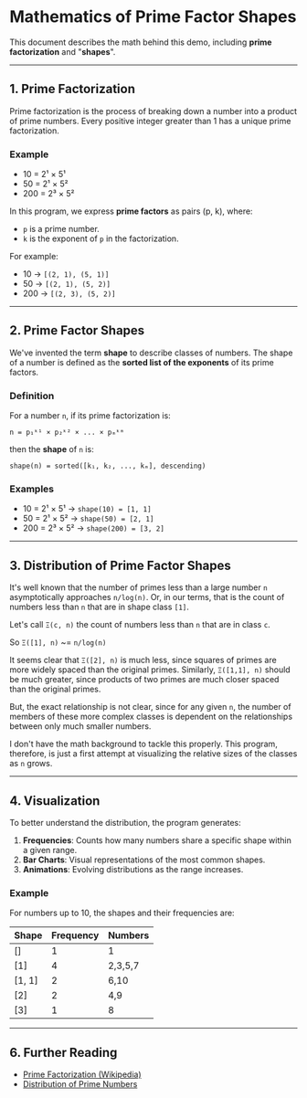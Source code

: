 # Mathematics of Prime Factor Shapes

This document describes the math behind this demo, including **prime factorization** and "**shapes**".

---

## 1. Prime Factorization

Prime factorization is the process of breaking down a number into a product of prime numbers. Every positive integer greater than 1 has a unique prime factorization.

### Example

- 10 = 2¹ × 5¹
- 50 = 2¹ × 5²
- 200 = 2³ × 5²

In this program, we express **prime factors** as pairs (p, k), where:

- `p` is a prime number.
- `k` is the exponent of `p` in the factorization.

For example:

- 10 → `[(2, 1), (5, 1)]`
- 50 → `[(2, 1), (5, 2)]`
- 200 → `[(2, 3), (5, 2)]`

---

## 2. Prime Factor Shapes

We've invented the term **shape** to describe classes of numbers. The shape of a number is defined as the **sorted list of the exponents** of its prime factors.

### Definition

For a number `n`, if its prime factorization is:

`n = p₁ᵏ¹ × p₂ᵏ² × ... × pₘᵏᵐ`

then the **shape** of `n` is:

`shape(n) = sorted([k₁, k₂, ..., kₘ], descending)`

### Examples

- 10 = 2¹ × 5¹ → `shape(10) = [1, 1]`
- 50 = 2¹ × 5² → `shape(50) = [2, 1]`
- 200 = 2³ × 5² → `shape(200) = [3, 2]`

---

## 3. Distribution of Prime Factor Shapes

It's well known that the number of primes less than a large number `n` asymptotically approaches `n/log(n)`. Or, in our terms, that is the count of numbers less than `n` that are in shape class `[1]`.

Let's call `Ξ(c, n)` the count of numbers less than `n` that are in class `c`.

So `Ξ([1], n)` ~= `n/log(n)`

It seems clear that `Ξ([2], n)` is much less, since squares of primes are more widely spaced than the original primes.
Similarly, `Ξ([1,1], n)` should be much greater, since products of two primes are much closer spaced than the original primes.

But, the exact relationship is not clear, since for any given `n`, the number of members of these more complex classes is dependent on the relationships between only much smaller numbers.

I don't have the math background to tackle this properly. This program, therefore, is just a first attempt at visualizing the relative sizes of the classes as `n` grows.

---

## 4. Visualization

To better understand the distribution, the program generates:

1. **Frequencies**: Counts how many numbers share a specific shape within a given range.
2. **Bar Charts**: Visual representations of the most common shapes.
3. **Animations**: Evolving distributions as the range increases.

### Example

For numbers up to 10, the shapes and their frequencies are:

| Shape  | Frequency | Numbers |
|--------|-----------|---------|
| []     | 1         | 1       |
| [1]    | 4         | 2,3,5,7 |
| [1, 1] | 2         | 6,10    |
| [2]    | 2         | 4,9     |
| [3]    | 1         | 8       |

---

## 6. Further Reading

- [Prime Factorization (Wikipedia)](https://en.wikipedia.org/wiki/Prime_factorization)
- [Distribution of Prime Numbers](https://en.wikipedia.org/wiki/Distribution_of_prime_numbers)
